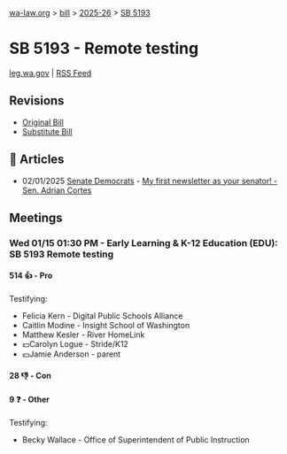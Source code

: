 [wa-law.org](/) > [bill](/bill/) > [2025-26](/bill/2025-26/) > [SB 5193](/bill/2025-26/sb/5193/)

# SB 5193 - Remote testing
[leg.wa.gov](https://app.leg.wa.gov/billsummary?BillNumber=5193&Year=2025&Initiative=false) | [RSS Feed](./rss.xml)

## Revisions
* [Original Bill](1/)
* [Substitute Bill](S/)

## 📰 Articles
* 02/01/2025 [Senate Democrats](/org/senate_democrats/) - [My first newsletter as your senator! - Sen. Adrian Cortes](https://senatedemocrats.wa.gov/cortes/2025/01/31/my-first-newsletter-as-your-senator/#:~:text=SB%205193)

## Meetings
### Wed 01/15 01:30 PM - Early Learning & K-12 Education (EDU): SB 5193 Remote testing
#### 514 👍 - Pro
Testifying:
* Felicia Kern - Digital Public Schools Alliance
* Caitlin Modine - Insight School of Washington
* Matthew Kesler - River HomeLink
* 💵Carolyn Logue - Stride/K12
* 💵Jamie Anderson - parent

#### 28 👎 - Con

#### 9 ❓ - Other
Testifying:
* Becky Wallace - Office of Superintendent of Public Instruction
